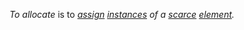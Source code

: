 *To allocate* is to *[assign](https://github.com/gcassel/Modular-Organization-Terminology/blob/master/terms/assign.md) [instances](https://github.com/gcassel/Modular-Organization-Terminology/blob/master/terms/instance.md) of a [scarce](https://github.com/gcassel/Modular-Organization-Terminology/blob/master/terms/scarce.md) [element](https://github.com/gcassel/Modular-Organization-Terminology/blob/master/terms/element.md).*
